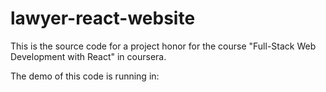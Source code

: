 # lawyer-react-website
This is the source code for a project honor for the course "Full-Stack Web Development with React" in coursera.

The demo of this code is running in: 

